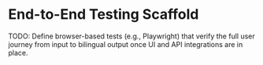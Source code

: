# End-to-End Testing Scaffold

TODO: Define browser-based tests (e.g., Playwright) that verify the full user
journey from input to bilingual output once UI and API integrations are in place.
